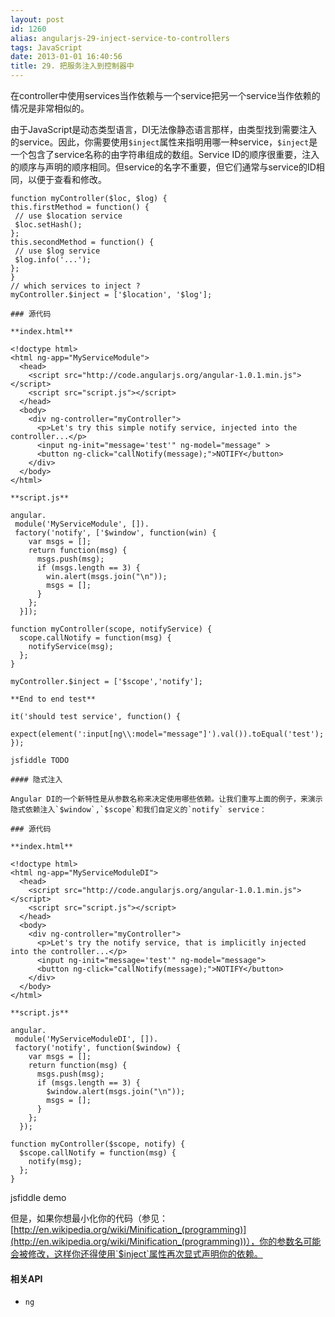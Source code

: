 ```yaml
---
layout: post
id: 1260
alias: angularjs-29-inject-service-to-controllers
tags: JavaScript
date: 2013-01-01 16:40:56
title: 29. 把服务注入到控制器中
---
```


在controller中使用services当作依赖与一个service把另一个service当作依赖的情况是非常相似的。

由于JavaScript是动态类型语言，DI无法像静态语言那样，由类型找到需要注入的service。因此，你需要使用`$inject`属性来指明用哪一种service，`$inject`是一个包含了service名称的由字符串组成的数组。Service ID的顺序很重要，注入的顺序与声明的顺序相同。但service的名字不重要，但它们通常与service的ID相同，以便于查看和修改。

    function myController($loc, $log) {
    this.firstMethod = function() {
     // use $location service
     $loc.setHash();
    };
    this.secondMethod = function() {
     // use $log service
     $log.info('...');
    };
    }
    // which services to inject ?
    myController.$inject = ['$location', '$log'];

    ### 源代码

    **index.html**

    <!doctype html>
    <html ng-app="MyServiceModule">
      <head>
        <script src="http://code.angularjs.org/angular-1.0.1.min.js"></script>
        <script src="script.js"></script>
      </head>
      <body>
        <div ng-controller="myController">
          <p>Let's try this simple notify service, injected into the controller...</p>
          <input ng-init="message='test'" ng-model="message" >
          <button ng-click="callNotify(message);">NOTIFY</button>
        </div>
      </body>
    </html>

    **script.js**

    angular.
     module('MyServiceModule', []).
     factory('notify', ['$window', function(win) {
        var msgs = [];
        return function(msg) {
          msgs.push(msg);
          if (msgs.length == 3) {
            win.alert(msgs.join("\n"));
            msgs = [];
          }
        };
      }]);

    function myController(scope, notifyService) {
      scope.callNotify = function(msg) {
        notifyService(msg);
      };
    }

    myController.$inject = ['$scope','notify'];

    **End to end test**

    it('should test service', function() {
      expect(element(':input[ng\\:model="message"]').val()).toEqual('test');
    });

    jsfiddle TODO

    #### 隐式注入

    Angular DI的一个新特性是从参数名称来决定使用哪些依赖。让我们重写上面的例子，来演示隐式依赖注入`$window`,`$scope`和我们自定义的`notify` service：

    ### 源代码

    **index.html**

    <!doctype html>
    <html ng-app="MyServiceModuleDI">
      <head>
        <script src="http://code.angularjs.org/angular-1.0.1.min.js"></script>
        <script src="script.js"></script>
      </head>
      <body>
        <div ng-controller="myController">
          <p>Let's try the notify service, that is implicitly injected into the controller...</p>
          <input ng-init="message='test'" ng-model="message">
          <button ng-click="callNotify(message);">NOTIFY</button>
        </div>
      </body>
    </html>

    **script.js**

    angular.
     module('MyServiceModuleDI', []).
     factory('notify', function($window) {
        var msgs = [];
        return function(msg) {
          msgs.push(msg);
          if (msgs.length == 3) {
            $window.alert(msgs.join("\n"));
            msgs = [];
          }
        };
      });

    function myController($scope, notify) {
      $scope.callNotify = function(msg) {
        notify(msg);
      };
    }

jsfiddle demo

但是，如果你想最小化你的代码（参见：[http://en.wikipedia.org/wiki/Minification_(programming)](http://en.wikipedia.org/wiki/Minification_(programming))），你的参数名可能会被修改，这样你还得使用`$inject`属性再次显式声明你的依赖。

#### 相关API

*   `ng`
